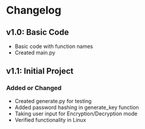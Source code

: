 # Changelog

## v1.0: Basic Code
- Basic code with function names
- Created main.py

## v1.1: Initial Project

### Added or Changed
- Created generate.py for testing
- Added password hashing in generate_key function
- Taking user input for Encryption/Decryption mode
- Verified functionality in Linux
